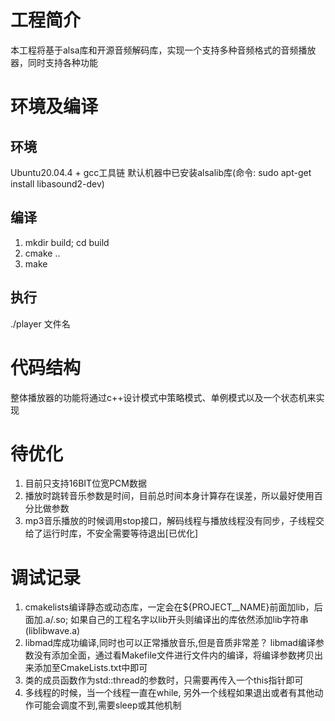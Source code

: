 # 工程简介
本工程将基于alsa库和开源音频解码库，实现一个支持多种音频格式的音频播放器，同时支持各种功能


# 环境及编译
## 环境
Ubuntu20.04.4 + gcc工具链
默认机器中已安装alsalib库(命令: sudo apt-get install libasound2-dev)

## 编译
1. mkdir build; cd build
2. cmake ..
3. make

## 执行
./player 文件名


# 代码结构
整体播放器的功能将通过c++设计模式中策略模式、单例模式以及一个状态机来实现

# 待优化
1. 目前只支持16BIT位宽PCM数据
2. 播放时跳转音乐参数是时间，目前总时间本身计算存在误差，所以最好使用百分比做参数
3. mp3音乐播放的时候调用stop接口，解码线程与播放线程没有同步，子线程交给了运行时库，不安全需要等待退出[已优化]

# 调试记录
1. cmakelists编译静态或动态库，一定会在${PROJECT__NAME}前面加lib，后面加.a/.so; 如果自己的工程名字以lib开头则编译出的库依然添加lib字符串(liblibwave.a)
2. libmad库成功编译,同时也可以正常播放音乐,但是音质非常差？
    libmad编译参数没有添加全面，通过看Makefile文件进行文件内的编译，将编译参数拷贝出来添加至CmakeLists.txt中即可
3. 类的成员函数作为std::thread的参数时，只需要再传入一个this指针即可
4. 多线程的时候，当一个线程一直在while, 另外一个线程如果退出或者有其他动作可能会调度不到,需要sleep或其他机制 



